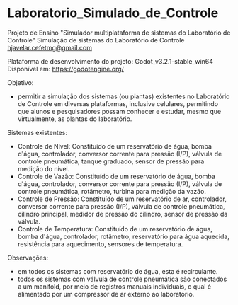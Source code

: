# Laboratorio_Simulado_de_Controle
Projeto de Ensino "Simulador multiplataforma de sistemas do Laboratório de Controle"
Simulação de sistemas do Laboratório de Controle
hjavelar.cefetmg@gmail.com

Plataforma de desenvolvimento do projeto: Godot_v3.2.1-stable_win64   Disponível em: <https://godotengine.org/>

Objetivo: 
- permitir a simulação dos sistemas (ou plantas) existentes no Laboratório de Controle em diversas plataformas,
inclusive celulares, permitindo que alunos e pesquisadores possam conhecer e estudar, mesmo que virtualmente, 
as plantas do laboratório.

Sistemas existentes:
- Controle de Nível:
  Constituído de um reservatório de água, bomba d'água, controlador, conversor corrente para pressão (I/P), 
  válvula de controle pneumática, tanque graduado, sensor de pressão para medição do nível. 
- Controle de Vazão:
  Constituído de um reservatório de água, bomba d'água, controlador, conversor corrente para pressão (I/P), 
  válvula de controle pneumática, rotâmetro, turbina para medição da vazão. 
- Controle de Pressão:
  Constituído de um reservatório de ar, controlador, conversor corrente para pressão (I/P), 
  válvula de controle pneumática, cilindro principal, medidor de pressão do cilindro, sensor de pressão da válvula. 
- Controle de Temperatura:
  Constituído de um reservatório de água, bomba d'água, controlador, rotâmetro, reservatório para água aquecida, 
  resistência para aquecimento, sensores de temperatura. 

Observações: 
- em todos os sistemas com reservatório de água, esta é recirculante.
- todos os sistemas com válvula de controle pneumática são conectados a um manifold, por meio de registros manuais individuais, o qual é alimentado por um compressor de ar externo ao laboratório.

